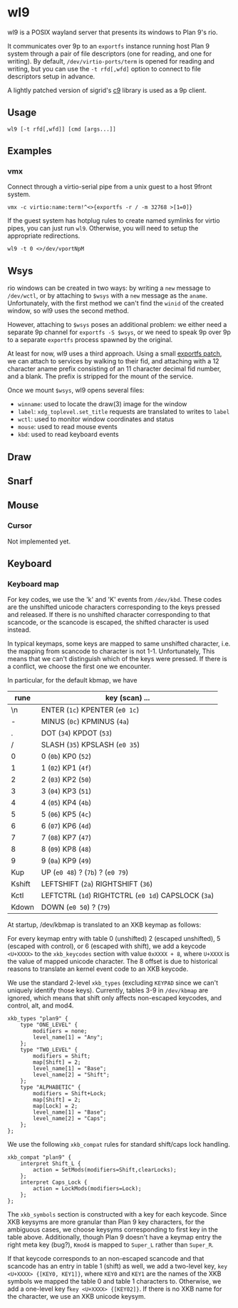 # wl9

wl9 is a POSIX wayland server that presents its windows to Plan 9's
rio.

It communicates over 9p to an `exportfs` instance running host Plan
9 system through a pair of file descriptors (one for reading, and
one for writing). By default, `/dev/virtio-ports/term` is opened
for reading and writing, but you can use the `-t rfd[,wfd]` option
to connect to file descriptors setup in advance.

A lightly patched version of sigrid's [c9] library is used as a 9p
client.

[c9]: http://shithub.us/sigrid/c9/HEAD/info.html

## Usage

```
wl9 [-t rfd[,wfd]] [cmd [args...]]
```

## Examples

### vmx

Connect through a virtio-serial pipe from a unix guest to a host
9front system.

```
vmx -c virtio:name:term!^<>{exportfs -r / -m 32768 >[1=0]}
```

If the guest system has hotplug rules to create named symlinks for
virtio pipes, you can just run `wl9`. Otherwise, you will need to
setup the appropriate redirections.

```
wl9 -t 0 <>/dev/vportNpM
```

## Wsys

rio windows can be created in two ways: by writing a `new` message
to `/dev/wctl`, or by attaching to `$wsys` with a `new` message as
the `aname`. Unfortunately, with the first method we can't find the
`winid` of the created window, so wl9 uses the second method.

However, attaching to `$wsys` poses an additional problem: we either
need a separate 9p channel for `exportfs -S $wsys`, or we need to
speak 9p over 9p to a separate `exportfs` process spawned by the
original.

At least for now, wl9 uses a third approach. Using a small [exportfs
patch], we can attach to services by walking to their fid, and
attaching with a 12 character aname prefix consisting of an 11
character decimal fid number, and a blank. The prefix is stripped
for the mount of the service.

[exportfs patch]: https://git.sr.ht/~mcf/wl9/blob/main/exportfs.patch

Once we mount `$wsys`, wl9 opens several files:

- `winname`: used to locate the draw(3) image for the window
- `label`: `xdg_toplevel.set_title` requests are translated to
  writes to `label`
- `wctl`: used to monitor window coordinates and status
- `mouse`: used to read mouse events
- `kbd`: used to read keyboard events

## Draw

## Snarf

## Mouse

### Cursor

Not implemented yet.

## Keyboard

### Keyboard map

For key codes, we use the 'k' and 'K' events from `/dev/kbd`. These
codes are the unshifted unicode characters corresponding to the
keys pressed and released. If there is no unshifted character
corresponding to that scancode, or the scancode is escaped, the
shifted character is used instead.

In typical keymaps, some keys are mapped to same unshifted character,
i.e. the mapping from scancode to character is not 1-1. Unfortunately,
This means that we can't distinguish which of the keys were pressed.
If there is a conflict, we choose the first one we encounter.

In particular, for the default kbmap, we have

| rune | key (scan) ... |
| --- | --- |
| \n | ENTER (`1c`) KPENTER (`e0 1c`) |
| - | MINUS (`0c`) KPMINUS (`4a`) |
| . | DOT (`34`) KPDOT (`53`) |
| / | SLASH (`35`) KPSLASH (`e0 35`) |
| 0 | 0 (`0b`) KP0 (`52`) |
| 1 | 1 (`02`) KP1 (`4f`) |
| 2 | 2 (`03`) KP2 (`50`) |
| 3 | 3 (`04`) KP3 (`51`) |
| 4 | 4 (`05`) KP4 (`4b`) |
| 5 | 5 (`06`) KP5 (`4c`) |
| 6 | 6 (`07`) KP6 (`4d`) |
| 7 | 7 (`08`) KP7 (`47`) |
| 8 | 8 (`09`) KP8 (`48`) |
| 9 | 9 (`0a`) KP9 (`49`) |
| Kup | UP (`e0 48`) ? (`7b`) ? (`e0 79`) |
| Kshift | LEFTSHIFT (`2a`) RIGHTSHIFT (`36`) |
| Kctl | LEFTCTRL (`1d`) RIGHTCTRL (`e0 1d`) CAPSLOCK (`3a`) |
| Kdown | DOWN (`e0 50`) ? (`79`) |

At startup, /dev/kbmap is translated to an XKB keymap as follows:

For every keymap entry with table 0 (unshifted) 2 (escaped unshifted),
5 (escaped with control), or 6 (escaped with shift), we add a keycode
`<U+XXXX>` to the `xkb_keycodes` section with value `0xXXXX + 8`,
where `U+XXXX` is the value of mapped unicode character. The 8
offset is due to historical reasons to translate an kernel event
code to an XKB keycode.

We use the standard 2-level `xkb_types` (excluding `KEYPAD` since
we can't uniquely identify those keys). Currently, tables 3-9 in
`/dev/kbmap` are ignored, which means that shift only affects
non-escaped keycodes, and control, alt, and mod4.

```
xkb_types "plan9" {
	type "ONE_LEVEL" {
		modifiers = none;
		level_name[1] = "Any";
	};
	type "TWO_LEVEL" {
		modifiers = Shift;
		map[Shift] = 2;
		level_name[1] = "Base";
		level_name[2] = "Shift";
	};
	type "ALPHABETIC" {
		modifiers = Shift+Lock;
		map[Shift] = 2;
		map[Lock] = 2;
		level_name[1] = "Base";
		level_name[2] = "Caps";
	};
};
```

We use the following `xkb_compat` rules for standard shift/caps
lock handling.

```
xkb_compat "plan9" {
	interpret Shift_L {
		action = SetMods(modifiers=Shift,clearLocks);
	};
	interpret Caps_Lock {
		action = LockMods(modifiers=Lock);
	};
};
```

The `xkb_symbols` section is constructed with a key for each keycode.
Since XKB keysyms are more granular than Plan 9 key characters, for
the ambiguous cases, we choose keysyms corresponding to first key
in the table above. Additionally, though Plan 9 doesn't have a
keymap entry the right meta key (bug?), `Kmod4` is mapped to `Super_L`
rather than `Super_R`.

If that keycode corresponds to an non-escaped scancode and that
scancode has an entry in table 1 (shift) as well, we add a two-level
key, `key <U+XXXX> {[KEY0, KEY1]}`, where `KEY0` and `KEY1` are the
names of the XKB symbols we mapped the table 0 and table 1 characters
to. Otherwise, we add a one-level key f`key <U+XXXX> {[KEY02]}`.
If there is no XKB name for the character, we use an XKB unicode
keysym.
